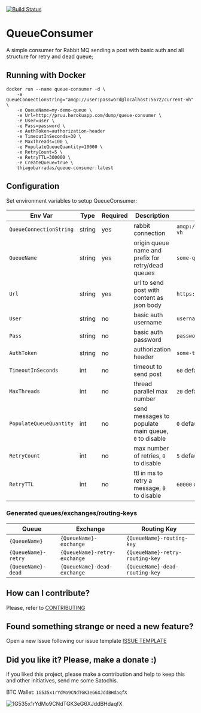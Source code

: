 [![Build Status](https://barradas.visualstudio.com/Contributions/_apis/build/status/Queue%20Consumer%20Worker?branchName=master)](https://barradas.visualstudio.com/Contributions/_build/latest?definitionId=5&branchName=master)

# QueueConsumer
 
A simple consumer for Rabbit MQ sending a post with basic auth and all structure for retry and dead queue; 

## Running with Docker

```
docker run --name queue-consumer -d \
    -e QueueConnectionString="amqp://user:password@localhost:5672/current-vh" \
    -e QueueName=my-demo-queue \
    -e Url=http://pruu.herokuapp.com/dump/queue-consumer \
    -e User=user \
    -e Pass=password \
    -e AuthToken=authorization-header 
    -e TimeoutInSeconds=30 \
    -e MaxThreads=100 \
    -e PopulateQueueQuantity=10000 \
    -e RetryCount=5 \        
    -e RetryTTL=300000 \
    -e CreateQueue=true \
    thiagobarradas/queue-consumer:latest
```

## Configuration

Set environment variables to setup QueueConsumer:

| Env Var | Type | Required | Description | e.g. |
| ------- | ---- | -------- | ----------- | ---- |
| `QueueConnectionString` | string | yes | rabbit connection | `amqp://user:pass@localhost:5672/current-vh` |
| `QueueName`             | string | yes | origin queue name and prefix for retry/dead queues | `some-queue` |
| `Url`                   | string | yes | url to send post with content as json body | `https://domain.com/service/v1/hook` |
| `User`                  | string | no  | basic auth username | `username` |
| `Pass`                  | string | no  | basic auth password | `password` |
| `AuthToken`             | string | no  | authorization header | `some-token` |
| `TimeoutInSeconds`      | int    | no  | timeout to send post | `60` default |
| `MaxThreads`            | int    | no  | thread parallel max number | `20` default |
| `PopulateQueueQuantity` | int    | no  | send messages to populate main queue, `0` to disable | `0` default |
| `RetryCount `           | int    | no  | max number of retries, `0` to disable | `5` default |
| `RetryTTL`              | int    | no  | ttl in ms to retry a message, `0` to disable | `60000` default |

### Generated queues/exchanges/routing-keys

| Queue | Exchange | Routing Key |
| ----- | -------- | ----------- | 
| `{QueueName}` | `{QueueName}-exchange` | `{QueueName}-routing-key` |
| `{QueueName}-retry` | `{QueueName}-retry-exchange` | `{QueueName}-retry-routing-key` |
| `{QueueName}-dead` | `{QueueName}-dead-exchange` | `{QueueName}-dead-routing-key` |

## How can I contribute?

Please, refer to [CONTRIBUTING](.github/CONTRIBUTING.md)

## Found something strange or need a new feature?

Open a new Issue following our issue template [ISSUE TEMPLATE](.github/ISSUE_TEMPLATE.md)

## Did you like it? Please, make a donate :)

if you liked this project, please make a contribution and help to keep this and other initiatives, send me some Satochis.

BTC Wallet: `1G535x1rYdMo9CNdTGK3eG6XJddBHdaqfX`

![1G535x1rYdMo9CNdTGK3eG6XJddBHdaqfX](https://i.imgur.com/mN7ueoE.png)
